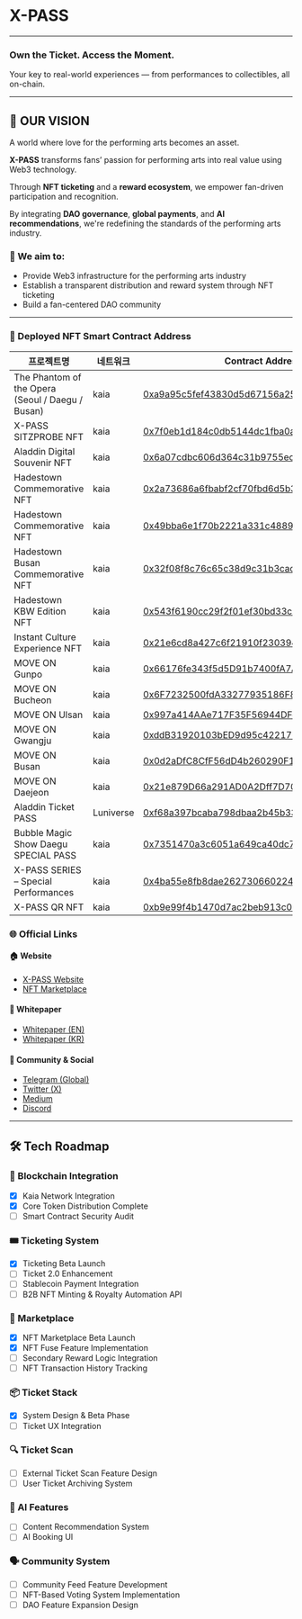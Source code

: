 # X-PASS

---

### Own the Ticket. Access the Moment.
Your key to real-world experiences — from performances to collectibles, all on-chain.

---

## 

## 🔭 OUR VISION

A world where love for the performing arts becomes an asset.

**X-PASS** transforms fans’ passion for performing arts into real value using Web3 technology.

Through **NFT ticketing** and a **reward ecosystem**, we empower fan-driven participation and recognition.

By integrating **DAO governance**, **global payments**, and **AI recommendations**, we're redefining the standards of the performing arts industry.

### 🎯 We aim to:

- Provide Web3 infrastructure for the performing arts industry
- Establish a transparent distribution and reward system through NFT ticketing
- Build a fan-centered DAO community

---



### 🧾 Deployed NFT Smart Contract Address

| 프로젝트명                                       | 네트워크   | Contract Address                                                                 |
|------------------------------------------------|------------|----------------------------------------------------------------------------------|
| The Phantom of the Opera (Seoul / Daegu / Busan) | kaia       | [0xa9a95c5fef43830d5d67156a2582a2e793acb465](https://github.com/XPASS-official/XPASS-official/blob/main/Wallet_Address.md) |
| X-PASS SITZPROBE NFT                            | kaia       | [0x7f0eb1d184c0db5144dc1fba0a04eece9bb5098e](https://kaiascan.io/address/0x7f0eb1d184c0db5144dc1fba0a04eece9bb5098e?tabId=txList&page=1) |
| Aladdin Digital Souvenir NFT                    | kaia       | [0x6a07cdbc606d364c31b9755ec4d510a10d01d11c](https://kaiascan.io/address/0x6a07cdbc606d364c31b9755ec4d510a10d01d11c?tabId=txList&page=1) |
| Hadestown Commemorative NFT                     | kaia       | [0x2a73686a6fbabf2cf70fbd6d5b3c1603d3542a28](https://kaiascan.io/address/0x2a73686a6fbabf2cf70fbd6d5b3c1603d3542a28?tabId=txList&page=1) |
| Hadestown Commemorative NFT                     | kaia       | [0x49bba6e1f70b2221a331c4889eadb99eef98ac44](https://kaiascan.io/address/0x49bba6e1f70b2221a331c4889eadb99eef98ac44?tabId=txList&page=1) |
| Hadestown Busan Commemorative NFT              | kaia       | [0x32f08f8c76c65c38d9c31b3cacfb3fb474ef20db](https://kaiascan.io/address/0x32f08f8c76c65c38d9c31b3cacfb3fb474ef20db?tabId=txList&page=1) |
| Hadestown KBW Edition NFT                      | kaia       | [0x543f6190cc29f2f01ef30bd33c4fd4cdaaf4bcc9](https://kaiascan.io/address/0x543f6190cc29f2f01ef30bd33c4fd4cdaaf4bcc9?tabId=txList&page=1) |
| Instant Culture Experience NFT                  | kaia       | [0x21e6cd8a427c6f21910f2303947e30c6ab8dc795](https://kaiascan.io/address/0x21e6cd8a427c6f21910f2303947e30c6ab8dc795?tabId=txList&page=1) |
| MOVE ON Gunpo                                   | kaia       | [0x66176fe343f5d5D91b7400fA7AD091B7b9719199](https://kaiascan.io/address/0x66176fe343f5d5D91b7400fA7AD091B7b9719199?tabId=txList&page=1) |
| MOVE ON Bucheon                                 | kaia       | [0x6F7232500fdA33277935186F8Baf386827e76f24](https://kaiascan.io/address/0x6F7232500fdA33277935186F8Baf386827e76f24?tabId=txList&page=1) |
| MOVE ON Ulsan                                   | kaia       | [0x997a414AAe717F35F56944DFd037ed3c9a652437](https://kaiascan.io/address/0x997a414AAe717F35F56944DFd037ed3c9a652437?tabId=txList&page=1) |
| MOVE ON Gwangju                                 | kaia       | [0xddB31920103bED9d95c4221765610ce04fC8dffE](https://kaiascan.io/address/0xddB31920103bED9d95c4221765610ce04fC8dffE?tabId=txList&page=1) |
| MOVE ON Busan                                   | kaia       | [0x0d2aDfC8CfF56dD4b260290F18A41d1e85685212](https://kaiascan.io/address/0x0d2aDfC8CfF56dD4b260290F18A41d1e85685212?tabId=txList&page=1) |
| MOVE ON Daejeon                                 | kaia       | [0x21e879D66a291AD0A2Dff7D706E9D9c1164dCd36](https://kaiascan.io/address/0x21e879D66a291AD0A2Dff7D706E9D9c1164dCd36?tabId=txList&page=1) |
| Aladdin Ticket PASS                              | Luniverse  | [0xf68a397bcaba798dbaa2b45b3325469f4b2cce64](https://kaiascan.io/address/0xf68a397bcaba798dbaa2b45b3325469f4b2cce64?tabId=txList&page=1) |
| Bubble Magic Show Daegu SPECIAL PASS            | kaia       | [0x7351470a3c6051a649ca40dc7965dfb5474fd61f](https://kaiascan.io/address/0x7351470a3c6051a649ca40dc7965dfb5474fd61f?tabId=txList&page=1) |
| X-PASS SERIES – Special Performances            | kaia       | [0x4ba55e8fb8dae2627306602242f52eb6f2119632](https://kaiascan.io/address/0x4ba55e8fb8dae2627306602242f52eb6f2119632?tabId=txList&page=1) |
| X-PASS QR NFT                                   | kaia       | [0xb9e99f4b1470d7ac2beb913c056b75e60a8acfa5](https://kaiascan.io/address/0xb9e99f4b1470d7ac2beb913c056b75e60a8acfa5?tabId=txList&page=1) |

### 🌐 Official Links

#### 🏠 Website
- [X-PASS Website](https://x-pass.io/)
- [NFT Marketplace](https://marketplace.x-pass.io/)

#### 📄 Whitepaper
- [Whitepaper (EN)](https://x-pass.gitbook.io/_whitepaper)
- [Whitepaper (KR)](https://x-pass.gitbook.io/_whitepaper/v/x-pass-whitepaper-kr)

#### 📢 Community & Social
- [Telegram (Global)](https://t.me/XPASSAnnGlobal)
- [Twitter (X)](https://x.com/XPASS_OFFICIAL)
- [Medium](https://medium.com/@XPASS_Official)
- [Discord](https://discord.gg/x-pass)

---

## 🛠️ Tech Roadmap

### 🧱 Blockchain Integration

- [x]  Kaia Network Integration
- [x]  Core Token Distribution Complete
- [ ]  Smart Contract Security Audit

### 🎟 Ticketing System

- [x]  Ticketing Beta Launch
- [ ]  Ticket 2.0 Enhancement
- [ ]  Stablecoin Payment Integration
- [ ]  B2B NFT Minting & Royalty Automation API

### 🛒 Marketplace

- [x]  NFT Marketplace Beta Launch
- [x]  NFT Fuse Feature Implementation
- [ ]  Secondary Reward Logic Integration
- [ ]  NFT Transaction History Tracking

### 📦 Ticket Stack

- [x]  System Design & Beta Phase
- [ ]  Ticket UX Integration

### 🔍 Ticket Scan

- [ ]  External Ticket Scan Feature Design
- [ ]  User Ticket Archiving System

### 🤖 AI Features

- [ ]  Content Recommendation System
- [ ]  AI Booking UI

### 🗣 Community System

- [ ]  Community Feed Feature Development
- [ ]  NFT-Based Voting System Implementation
- [ ]  DAO Feature Expansion Design
